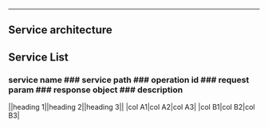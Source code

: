 
***
## Service architecture


## Service List

### service name ### service path  ### operation id  ### request param ### response object ### description

||heading 1||heading 2||heading 3||
|col A1|col A2|col A3|
|col B1|col B2|col B3|